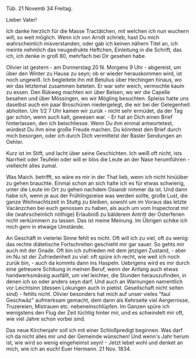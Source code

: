  Tüb. 21 Novemb 34 Freitag.

Lieber Vater!

Ich danke herzlich für die Masse Tractätchen, mit welchen ich nun wuchern will, so weit möglich. Wenn ich von Arndt schrieb, hast Du mich wahrscheinlich misverstanden, oder gab ich keinen nähern Titel an, ich meinte nehmlich das neugedrukte Heftchen, Einleitung in die Schrift, das ich, ich denke in groß 80, mehrfach bei Dir gesehen habe.

Olivier ist gestern - am Donnerstag 20 N. Morgens 9 Uhr - abgereist, um über den Winter zu Hause zu seyn; ob er wieder herauskommen wird, ist noch ungewiß. Ich begleitete ihn mit Betulius über Hechingen hinaus, wo wir das letztemal zusammen beteten. Er war sehr weich, vermochte kaum zu essen. Den Rükweg machten wir über Belsen, wo wir die Capelle besahen und über Mössingen, wo wir Mögling besuchten. Spleiss hatte uns daselbst auch ein paar Broschüren niedergelegt, die wir bei der Gelegenheit abholten. Um 1/2 7 Uhr kamen wir zurük - nicht sehr ermüdet, da der Tag gar schön, wenn auch kalt, gewesen war. - Er hat an Dich einen Brief hinterlassen, den ich beischliesse. Wenn Du ihm einmal antwortetest, würdest Du ihm eine große Freude machen. Du könntest den Brief durch mich besorgen, oder ich durch Dich vermittelst der Basler Sendungen an Oehler.

Kurz ist im Stift, und lacht über seine Geschichten. Ich weiß oft nicht, ists Narrheit oder Teufelei oder will er blos die Leute an der Nase herumführen - vielleicht alles zumal.

Was Maich. betrifft, so wäre es mir in der That lieb, wenn ich nicht hinüüber zu gehen brauchte. Einmal schon an sich halte ich es für etwas schwierig, unter die Leute im Ort zu gehen nachdem Osiandr nimmer da ist. Und dann habe ich, wenn je aus der Frühlingsreise was werden sollte, große Lust, die ganze Weihnachtszeit in Stuttg zu bleiben, sowohl um im Voraus das letzte Vacänzchen bei euch genossen zu haben, als auch um vom Inspectorat mir die (wahrscheinlich nöthige) Erlaubniß zu bälderem Antritt der Osterferien nicht verkümmern zu lassen. Das ist meine Meinung. Im Übrigen schike ich mich gern in etwaige Umstände.

An Geschäft in vielerlei Sinne fehlt es nicht. Oft will ich zu viel, oft zu wenig: das rechte diätetische Fortschreiten geschieht mir gar sauer. So gehts mir auch mit der Gnade. Oft bin ich zufrieden mit dem jetzigen Zustand, - aber im Nu ist der Zufriedenheit zu viel: oft spüre ich recht, wie weit ich noch zurük bin, - auch da kommts dann ins Haspeln. Uebrigens wird es mir durch eine getreuere Schikung in meinen Beruf, wenn der Anfang auch etwas handwerksmässig ausfällt, um viel leichter, die Stunden herauszufinden, in denen ich so oder anders seyn darf. Und auch an Warnungen namentlich vor Leichtsinn (dessen Lokungen auch in pietist. Gesellschaft nicht selten sind) - fehlts nicht. Olivier besonders hat mich auf unser vieles "faul Geschwäz" aufmerksam gemacht, dem dann als Kehrseite viel Aergernisse, Truzereien, Mistrauen etc. nebeneinschlüpfen. Im Ganzen spüre ich wenigstens den Flug der Zeit tüchtig hinter mir, und es schwindelt mir oft, wie viel Jahre schon vorbei sind.

Das neue Kirchenjahr soll ich mit einer Schloßpredigt beginnen. Was darf ich da nicht alles mir und der Gemeinde wünschen! Und wenn's Jahr herum ist, wie wird so wenig eingeheimst seyn! - Jetzt lebet wohl und denket an mich, wie ich an euch!
 Euer Hermann.
21 Nov. 1834.

